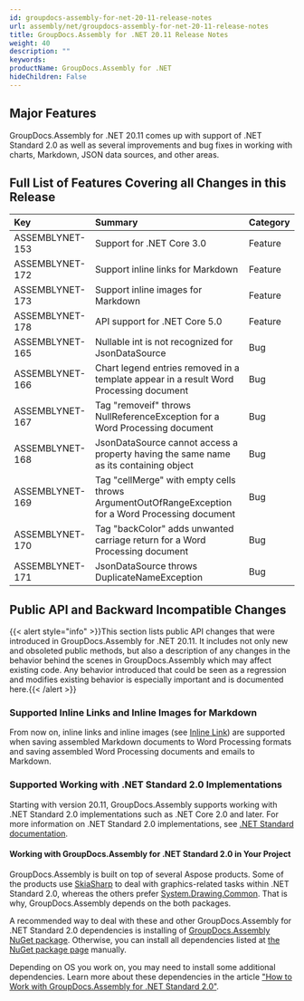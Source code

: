 ```yaml
---
id: groupdocs-assembly-for-net-20-11-release-notes
url: assembly/net/groupdocs-assembly-for-net-20-11-release-notes
title: GroupDocs.Assembly for .NET 20.11 Release Notes
weight: 40
description: ""
keywords: 
productName: GroupDocs.Assembly for .NET
hideChildren: False
---
```

## Major Features

GroupDocs.Assembly for .NET 20.11 comes up with support of .NET Standard 2.0 as well as several improvements and bug fixes in working with charts, Markdown, JSON data sources, and other areas.

## Full List of Features Covering all Changes in this Release

| Key             | Summary                                                      | Category |
| :-------------- | :----------------------------------------------------------- | :------- |
| ASSEMBLYNET-153 | Support for .NET Core 3.0                                    | Feature  |
| ASSEMBLYNET-172 | Support inline links for Markdown                            | Feature  |
| ASSEMBLYNET-173 | Support inline images for Markdown                           | Feature  |
| ASSEMBLYNET-178 | API support for .NET Core 5.0                                | Feature  |
| ASSEMBLYNET-165 | Nullable int is not recognized for JsonDataSource            | Bug      |
| ASSEMBLYNET-166 | Chart legend entries removed in a template appear in a result Word Processing document | Bug      |
| ASSEMBLYNET-167 | Tag "removeif" throws NullReferenceException for a Word Processing document | Bug      |
| ASSEMBLYNET-168 | JsonDataSource cannot access a property having the same name as its containing object | Bug      |
| ASSEMBLYNET-169 | Tag "cellMerge" with empty cells throws ArgumentOutOfRangeException for a Word Processing document | Bug      |
| ASSEMBLYNET-170 | Tag "backColor" adds unwanted carriage return for a Word Processing document | Bug      |
| ASSEMBLYNET-171 | JsonDataSource throws DuplicateNameException                 | Bug      |

## Public API and Backward Incompatible Changes 

{{< alert style="info" >}}This section lists public API changes that were introduced in GroupDocs.Assembly for .NET 20.11. It includes not only new and obsoleted public methods, but also a description of any changes in the behavior behind the scenes in GroupDocs.Assembly which may affect existing code. Any behavior introduced that could be seen as a regression and modifies existing behavior is especially important and is documented here.{{< /alert >}}

### Supported Inline Links and Inline Images for Markdown

From now on, inline links and inline images (see [Inline Link](https://spec.commonmark.org/0.29/#inline-link)) are supported when saving assembled Markdown documents to Word Processing formats and saving assembled Word Processing documents and emails to Markdown.

### Supported Working with .NET Standard 2.0 Implementations

Starting with version 20.11, GroupDocs.Assembly supports working with .NET Standard 2.0 implementations such as .NET Core 2.0 and later. For more information on .NET Standard 2.0 implementations, see [.NET Standard documentation](https://docs.microsoft.com/en-us/dotnet/standard/net-standard#net-implementation-support).

#### Working with GroupDocs.Assembly for .NET Standard 2.0 in Your Project

GroupDocs.Assembly is built on top of several Aspose products. Some of the products use [SkiaSharp](https://www.nuget.org/packages/SkiaSharp/) to deal with graphics-related tasks within .NET Standard 2.0, whereas the others prefer [System.Drawing.Common](https://www.nuget.org/packages/System.Drawing.Common/). That is why, GroupDocs.Assembly depends on the both packages.

A recommended way to deal with these and other GroupDocs.Assembly for .NET Standard 2.0 dependencies is installing of [GroupDocs.Assembly NuGet package](https://www.nuget.org/packages/GroupDocs.Assembly/). Otherwise, you can install all dependencies listed at [the NuGet package page](https://www.nuget.org/packages/GroupDocs.Assembly/) manually.

Depending on OS you work on, you may need to install some additional dependencies. Learn more about these dependencies in the article ["How to Work with GroupDocs.Assembly for .NET Standard 2.0"](https://docs.groupdocs.com/assembly/net/how-to-work-with-groupdocs.assembly-for-net-standard-2.0/).
